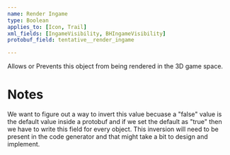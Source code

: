 ```yaml
---
name: Render Ingame
type: Boolean
applies_to: [Icon, Trail]
xml_fields: [IngameVisibility, BHIngameVisibility]
protobuf_field: tentative__render_ingame

---
```


Allows or Prevents this object from being rendered in the 3D game space.

Notes
=====

We want to figure out a way to invert this value becuase a "false" value is the default value inside a protobuf and if we set the default as "true" then we have to write this field for every object. This inversion will need to be present in the code generator and that might take a bit to design and implement.

